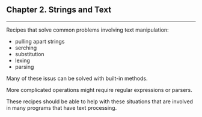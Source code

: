 ## Chapter 2. Strings and Text
---
Recipes that solve common problems involving text manipulation:
- pulling apart strings
- serching
- substitution
- lexing
- parsing

Many of these issus can be solved with built-in methods.

More complicated operations might require regular expressions or parsers.

These recipes should be able to help with these situations that are involved in many programs that have text processing.

